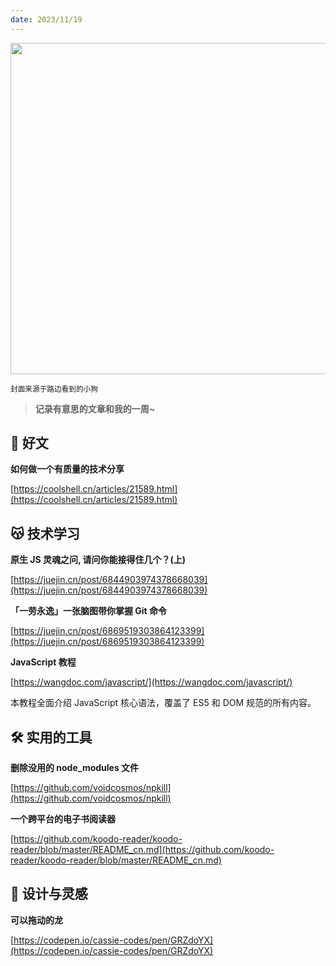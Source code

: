 ```yaml
---
date: 2023/11/19
---
```


<img src="/001.jpg" width=530/>

<small>封面来源于路边看到的小狗</small>

> **记录有意思的文章和我的一周~**

## 📑 好文

**如何做一个有质量的技术分享**

[https://coolshell.cn/articles/21589.html](https://coolshell.cn/articles/21589.html)

## 😽 技术学习

**原生 JS 灵魂之问, 请问你能接得住几个？(上)**

[https://juejin.cn/post/6844903974378668039](https://juejin.cn/post/6844903974378668039)

**「一劳永逸」一张脑图带你掌握 Git 命令**

[https://juejin.cn/post/6869519303864123399](https://juejin.cn/post/6869519303864123399)

**JavaScript 教程**

[https://wangdoc.com/javascript/](https://wangdoc.com/javascript/)

本教程全面介绍 JavaScript 核心语法，覆盖了 ES5 和 DOM 规范的所有内容。

## 🛠️ 实用的工具

**删除没用的 node_modules 文件**

[https://github.com/voidcosmos/npkill](https://github.com/voidcosmos/npkill)

**一个跨平台的电子书阅读器**

[https://github.com/koodo-reader/koodo-reader/blob/master/README_cn.md](https://github.com/koodo-reader/koodo-reader/blob/master/README_cn.md)

## 🤣 设计与灵感

**可以拖动的龙**

[https://codepen.io/cassie-codes/pen/GRZdoYX](https://codepen.io/cassie-codes/pen/GRZdoYX)
